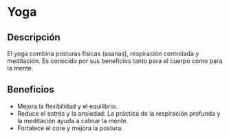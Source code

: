 # Yoga

## Descripción
El yoga combina posturas físicas (asanas), respiración controlada y meditación. Es conocido por sus beneficios tanto para el cuerpo como para la mente.

## Beneficios
- Mejora la flexibilidad y el equilibrio.
- Reduce el estrés y la ansiedad: La práctica de la respiración profunda y la meditación ayuda a calmar la mente.
- Fortalece el core y mejora la postura.